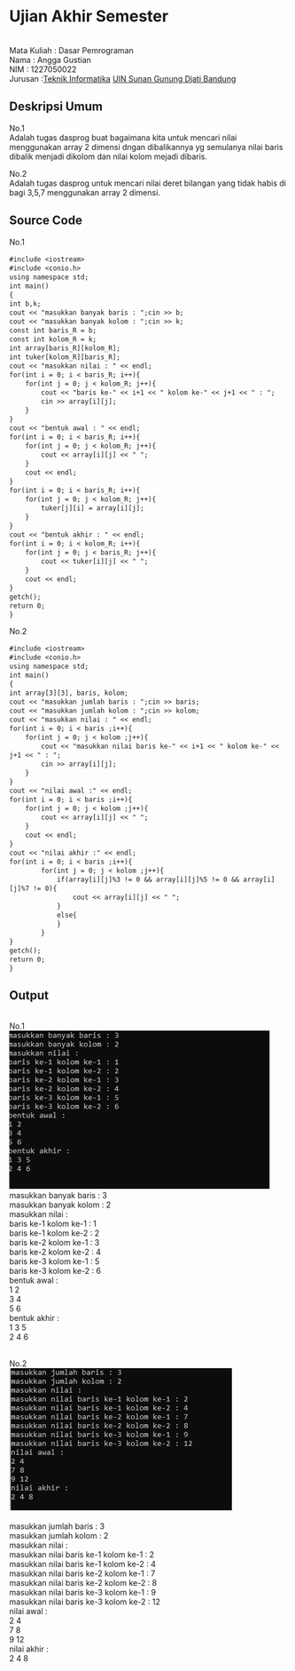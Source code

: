# Ujian Akhir Semester 
<br>Mata Kuliah 	: Dasar Pemrograman
<br> Nama	      	: Angga Gustian
<br>NIM		        :	1227050022
<br>Jurusan		:[Teknik Informatika](http://if.uinsgd.ac.id/) [UIN Sunan Gunung Djati Bandung](https://uinsgd.ac.id/) 

## Deskripsi Umum
No.1 
<br>Adalah tugas dasprog buat bagaimana kita untuk mencari nilai menggunakan array 2 dimensi dngan dibalikannya yg semulanya nilai baris dibalik menjadi dikolom dan nilai kolom mejadi dibaris.

No.2
<br>Adalah tugas dasprog untuk mencari nilai deret bilangan yang tidak habis di bagi 3,5,7 menggunakan array 2 dimensi.
## Source Code

No.1
<br>

	#include <iostream>
	#include <conio.h>
	using namespace std;
	int main()
	{
	int b,k;
    cout << "masukkan banyak baris : ";cin >> b;
    cout << "masukkan banyak kolom : ";cin >> k;
    const int baris_R = b;
    const int kolom_R = k;
    int array[baris_R][kolom_R];
    int tuker[kolom_R][baris_R];
    cout << "masukkan nilai : " << endl;
    for(int i = 0; i < baris_R; i++){
        for(int j = 0; j < kolom_R; j++){
            cout << "baris ke-" << i+1 << " kolom ke-" << j+1 << " : ";
            cin >> array[i][j]; 
        }
    }
    cout << "bentuk awal : " << endl;
    for(int i = 0; i < baris_R; i++){
        for(int j = 0; j < kolom_R; j++){
            cout << array[i][j] << " ";
        }
        cout << endl;
    }
    for(int i = 0; i < baris_R; i++){
        for(int j = 0; j < kolom_R; j++){
            tuker[j][i] = array[i][j];
        }
    }
    cout << "bentuk akhir : " << endl;
    for(int i = 0; i < kolom_R; i++){
        for(int j = 0; j < baris_R; j++){
            cout << tuker[i][j] << " ";
        }
        cout << endl;
    }
    getch();         
    return 0;
	}
  
No.2
	<br>
	
	#include <iostream>
	#include <conio.h>
	using namespace std;
	int main()
	{
    int array[3][3], baris, kolom;
    cout << "masukkan jumlah baris : ";cin >> baris;
    cout << "masukkan jumlah kolom : ";cin >> kolom;
    cout << "masukkan nilai : " << endl;
    for(int i = 0; i < baris ;i++){
        for(int j = 0; j < kolom ;j++){
            cout << "masukkan nilai baris ke-" << i+1 << " kolom ke-" << j+1 << " : ";
            cin >> array[i][j];
        }
    }
    cout << "nilai awal :" << endl;
    for(int i = 0; i < baris ;i++){
        for(int j = 0; j < kolom ;j++){
            cout << array[i][j] << " ";
        }
        cout << endl;
    }
    cout << "nilai akhir :" << endl;
    for(int i = 0; i < baris ;i++){
            for(int j = 0; j < kolom ;j++){
                if(array[i][j]%3 != 0 && array[i][j]%5 != 0 && array[i][j]%7 != 0){
                    cout << array[i][j] << " ";
                }
                else{
                }
            }
    }
    getch();
    return 0;
	}

## Output
<br>No.1 <br>
<img src= "https://github.com/Anggag20/UAS_DASPROG_SMT1/blob/main/uasdasprog1.jpg">
<br>masukkan banyak baris : 3
<br>masukkan banyak kolom : 2
<br>masukkan nilai :
<br>baris ke-1 kolom ke-1 : 1
<br>baris ke-1 kolom ke-2 : 2
<br>baris ke-2 kolom ke-1 : 3
<br>baris ke-2 kolom ke-2 : 4
<br>baris ke-3 kolom ke-1 : 5
<br>baris ke-3 kolom ke-2 : 6
<br>bentuk awal :
<br>1 2
<br>3 4
<br>5 6
<br>bentuk akhir :
<br>1 3 5
<br>2 4 6
  
 <br>No.2 <br>
<img src = "https://github.com/Anggag20/UAS_DASPROG_SMT1/blob/main/uasdasprog2.jpg">  
<br>masukkan jumlah baris : 3
<br>masukkan jumlah kolom : 2
<br>masukkan nilai :
<br>masukkan nilai baris ke-1 kolom ke-1 : 2
<br>masukkan nilai baris ke-1 kolom ke-2 : 4
<br>masukkan nilai baris ke-2 kolom ke-1 : 7
<br>masukkan nilai baris ke-2 kolom ke-2 : 8
<br>masukkan nilai baris ke-3 kolom ke-1 : 9
<br>masukkan nilai baris ke-3 kolom ke-2 : 12
<br>nilai awal :
<br>2 4
<br>7 8
<br>9 12
<br>nilai akhir :
<br>2 4 8
